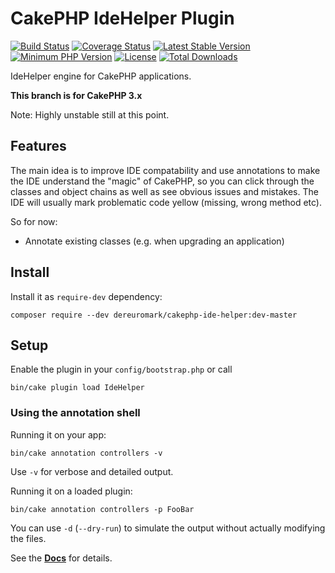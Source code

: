 #  CakePHP IdeHelper Plugin

[![Build Status](https://api.travis-ci.org/dereuromark/cakephp-ide-helper.png?branch=master)](https://travis-ci.org/dereuromark/cakephp-ide-helper)
[![Coverage Status](https://img.shields.io/codecov/c/github/dereuromark/cakephp-ide-helper/master.svg)](https://codecov.io/github/dereuromark/cakephp-ide-helper?branch=master)
[![Latest Stable Version](https://poser.pugx.org/dereuromark/cakephp-ide-helper/v/stable.svg)](https://packagist.org/packages/dereuromark/cakephp-ide-helper)
[![Minimum PHP Version](http://img.shields.io/badge/php-%3E%3D%205.5-8892BF.svg)](https://php.net/)
[![License](https://poser.pugx.org/dereuromark/cakephp-ide-helper/license.png)](https://packagist.org/packages/dereuromark/cakephp-ide-helper)
[![Total Downloads](https://poser.pugx.org/dereuromark/cakephp-ide-helper/d/total.png)](https://packagist.org/packages/dereuromark/cakephp-ide-helper)

IdeHelper engine for CakePHP applications.

**This branch is for CakePHP 3.x**

Note: Highly unstable still at this point.

## Features

The main idea is to improve IDE compatability and use annotations to make the IDE understand the
"magic" of CakePHP, so you can click through the classes and object chains as well as see obvious issues and mistakes.
The IDE will usually mark problematic code yellow (missing, wrong method etc).

So for now:
- Annotate existing classes (e.g. when upgrading an application)

## Install
Install it as `require-dev` dependency:
```
composer require --dev dereuromark/cakephp-ide-helper:dev-master
```

## Setup
Enable the plugin in your `config/bootstrap.php` or call
```
bin/cake plugin load IdeHelper
```

### Using the annotation shell
Running it on your app:
```
bin/cake annotation controllers -v
```
Use `-v` for verbose and detailed output.

Running it on a loaded plugin:
```
bin/cake annotation controllers -p FooBar
```

You can use `-d` (`--dry-run`) to simulate the output without actually modifying the files.

See the **[Docs](/docs)** for details.

